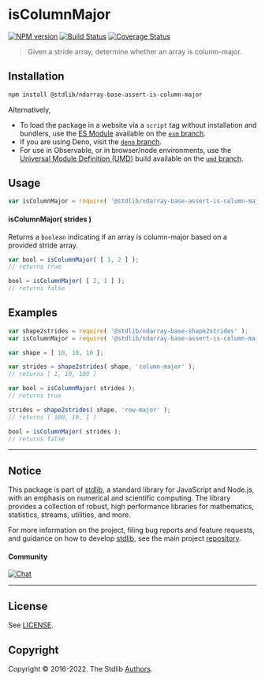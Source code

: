 <!--

@license Apache-2.0

Copyright (c) 2018 The Stdlib Authors.

Licensed under the Apache License, Version 2.0 (the "License");
you may not use this file except in compliance with the License.
You may obtain a copy of the License at

   http://www.apache.org/licenses/LICENSE-2.0

Unless required by applicable law or agreed to in writing, software
distributed under the License is distributed on an "AS IS" BASIS,
WITHOUT WARRANTIES OR CONDITIONS OF ANY KIND, either express or implied.
See the License for the specific language governing permissions and
limitations under the License.

-->

# isColumnMajor

[![NPM version][npm-image]][npm-url] [![Build Status][test-image]][test-url] [![Coverage Status][coverage-image]][coverage-url] <!-- [![dependencies][dependencies-image]][dependencies-url] -->

> Given a stride array, determine whether an array is column-major.

<!-- Section to include introductory text. Make sure to keep an empty line after the intro `section` element and another before the `/section` close. -->

<section class="intro">

</section>

<!-- /.intro -->

<!-- Package usage documentation. -->

<section class="installation">

## Installation

```bash
npm install @stdlib/ndarray-base-assert-is-column-major
```

Alternatively,

-   To load the package in a website via a `script` tag without installation and bundlers, use the [ES Module][es-module] available on the [`esm` branch][esm-url].
-   If you are using Deno, visit the [`deno` branch][deno-url].
-   For use in Observable, or in browser/node environments, use the [Universal Module Definition (UMD)][umd] build available on the [`umd` branch][umd-url].

</section>

<section class="usage">

## Usage

```javascript
var isColumnMajor = require( '@stdlib/ndarray-base-assert-is-column-major' );
```

#### isColumnMajor( strides )

Returns a `boolean` indicating if an array is column-major based on a provided stride array.

```javascript
var bool = isColumnMajor( [ 1, 2 ] );
// returns true

bool = isColumnMajor( [ 2, 1 ] );
// returns false
```

</section>

<!-- /.usage -->

<!-- Package usage notes. Make sure to keep an empty line after the `section` element and another before the `/section` close. -->

<section class="notes">

</section>

<!-- /.notes -->

<!-- Package usage examples. -->

<section class="examples">

## Examples

<!-- eslint no-undef: "error" -->

```javascript
var shape2strides = require( '@stdlib/ndarray-base-shape2strides' );
var isColumnMajor = require( '@stdlib/ndarray-base-assert-is-column-major' );

var shape = [ 10, 10, 10 ];

var strides = shape2strides( shape, 'column-major' );
// returns [ 1, 10, 100 ]

var bool = isColumnMajor( strides );
// returns true

strides = shape2strides( shape, 'row-major' );
// returns [ 100, 10, 1 ]

bool = isColumnMajor( strides );
// returns false
```

</section>

<!-- /.examples -->

<!-- Section to include cited references. If references are included, add a horizontal rule *before* the section. Make sure to keep an empty line after the `section` element and another before the `/section` close. -->

<section class="references">

</section>

<!-- /.references -->

<!-- Section for related `stdlib` packages. Do not manually edit this section, as it is automatically populated. -->

<section class="related">

</section>

<!-- /.related -->

<!-- Section for all links. Make sure to keep an empty line after the `section` element and another before the `/section` close. -->


<section class="main-repo" >

* * *

## Notice

This package is part of [stdlib][stdlib], a standard library for JavaScript and Node.js, with an emphasis on numerical and scientific computing. The library provides a collection of robust, high performance libraries for mathematics, statistics, streams, utilities, and more.

For more information on the project, filing bug reports and feature requests, and guidance on how to develop [stdlib][stdlib], see the main project [repository][stdlib].

#### Community

[![Chat][chat-image]][chat-url]

---

## License

See [LICENSE][stdlib-license].


## Copyright

Copyright &copy; 2016-2022. The Stdlib [Authors][stdlib-authors].

</section>

<!-- /.stdlib -->

<!-- Section for all links. Make sure to keep an empty line after the `section` element and another before the `/section` close. -->

<section class="links">

[npm-image]: http://img.shields.io/npm/v/@stdlib/ndarray-base-assert-is-column-major.svg
[npm-url]: https://npmjs.org/package/@stdlib/ndarray-base-assert-is-column-major

[test-image]: https://github.com/stdlib-js/ndarray-base-assert-is-column-major/actions/workflows/test.yml/badge.svg?branch=main
[test-url]: https://github.com/stdlib-js/ndarray-base-assert-is-column-major/actions/workflows/test.yml?query=branch:main

[coverage-image]: https://img.shields.io/codecov/c/github/stdlib-js/ndarray-base-assert-is-column-major/main.svg
[coverage-url]: https://codecov.io/github/stdlib-js/ndarray-base-assert-is-column-major?branch=main

<!--

[dependencies-image]: https://img.shields.io/david/stdlib-js/ndarray-base-assert-is-column-major.svg
[dependencies-url]: https://david-dm.org/stdlib-js/ndarray-base-assert-is-column-major/main

-->

[umd]: https://github.com/umdjs/umd
[es-module]: https://developer.mozilla.org/en-US/docs/Web/JavaScript/Guide/Modules

[deno-url]: https://github.com/stdlib-js/ndarray-base-assert-is-column-major/tree/deno
[umd-url]: https://github.com/stdlib-js/ndarray-base-assert-is-column-major/tree/umd
[esm-url]: https://github.com/stdlib-js/ndarray-base-assert-is-column-major/tree/esm

[chat-image]: https://img.shields.io/gitter/room/stdlib-js/stdlib.svg
[chat-url]: https://gitter.im/stdlib-js/stdlib/

[stdlib]: https://github.com/stdlib-js/stdlib

[stdlib-authors]: https://github.com/stdlib-js/stdlib/graphs/contributors

[stdlib-license]: https://raw.githubusercontent.com/stdlib-js/ndarray-base-assert-is-column-major/main/LICENSE

</section>

<!-- /.links -->

